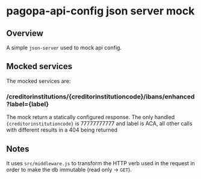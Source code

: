 # pagopa-api-config json server mock
## Overview

A simple `json-server` used to mock api config.

## Mocked services

The mocked services are:

### /creditorinstitutions/{creditorinstitutioncode}/ibans/enhanced?label={label}

The mock return a statically configured response.
The only handled `{creditorinstitutioncode}` is 77777777777 and label is ACA, all other calls with different results in
a 404 being returned

## Notes

It uses `src/middleware.js` to transform the HTTP verb used in the request
in order to make the db immutable (read only -> `GET`).